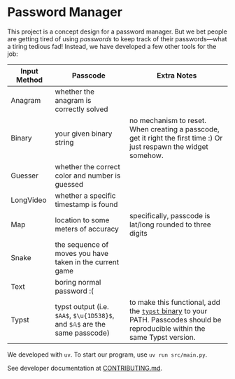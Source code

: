 # Password Manager

This project is a concept design for a password manager. But we bet people are getting tired of using _passwords_ to keep track of their passwords—what a tiring tedious fad! Instead, we have developed a few other tools for the job:

| Input Method | Passcode | Extra Notes
| -- | -- | -- |
| Anagram | whether the anagram is correctly solved <!-- idk, didn't test this myself -->  |
| Binary | your given binary string | no mechanism to reset. When creating a passcode, get it right the first time :) Or just respawn the widget somehow.
| Guesser | whether the correct color and number is guessed <!-- idk, didn't test this myself --> |
| LongVideo | whether a specific timestamp is found <!-- idk what this one does --> |
| Map | location to some meters of accuracy | specifically, passcode is lat/long rounded to three digits
| Snake | the sequence of moves you have taken in the current game |
| Text | boring normal password :( |
| Typst | typst output (i.e. `$AA$`, `$\u{1D538}$`, and `$𝔸$` are the same passcode) | to make this functional, add the [`typst` binary](https://github.com/typst/typst?tab=readme-ov-file#installation) to your PATH. Passcodes should be reproducible within the same Typst version.

We developed with `uv`. To start our program, use `uv run src/main.py`.

See developer documentation at [CONTRIBUTING.md](./CONTRIBUTING.md).
